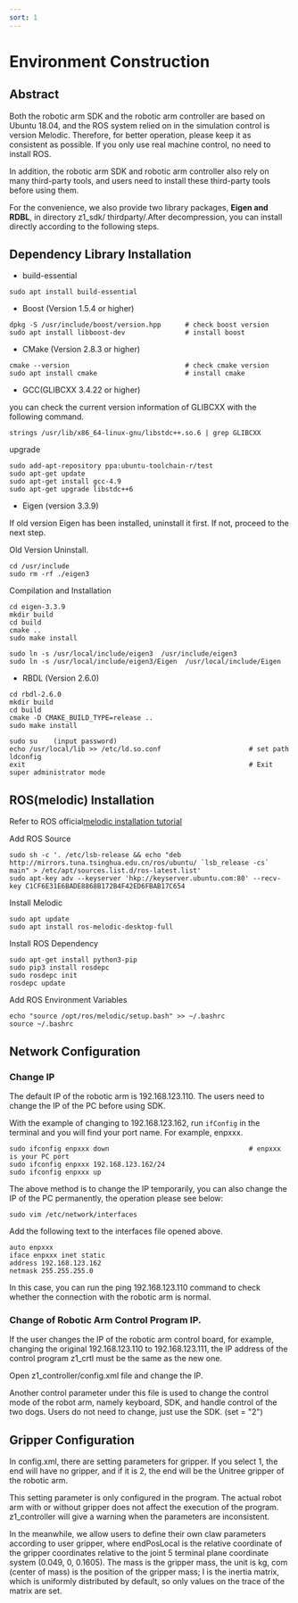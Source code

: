 ```yaml
---
sort: 1
---
```


# Environment Construction

## Abstract

Both the robotic arm SDK and the robotic arm controller are based on Ubuntu 18.04, and the ROS system relied on in the simulation control is version Melodic. Therefore, for better operation, please keep it as consistent as possible. If you only use real machine control, no need to install ROS.

In addition, the robotic arm SDK and robotic arm controller also rely on many third-party tools, and users need to install these third-party tools before using them.

For the convenience, we also provide two library packages, **Eigen and RDBL**, in directory z1_sdk/ thirdparty/.After decompression, you can install directly according to the following steps. 

## Dependency Library Installation

+ build-essential

```shell
sudo apt install build-essential
```

+ Boost (Version 1.5.4 or higher)

```shell
dpkg -S /usr/include/boost/version.hpp      # check boost version
sudo apt install libboost-dev               # install boost
```

+ CMake (Version 2.8.3 or higher)
  
```shell
cmake --version                             # check cmake version
sudo apt install cmake                      # install cmake
```

+ GCC(GLIBCXX 3.4.22 or higher)

you can check the current version information of GLIBCXX with the following command.

```shell
strings /usr/lib/x86_64-linux-gnu/libstdc++.so.6 | grep GLIBCXX
```

upgrade

```shell
sudo add-apt-repository ppa:ubuntu-toolchain-r/test
sudo apt-get update
sudo apt-get install gcc-4.9
sudo apt-get upgrade libstdc++6
```

+ Eigen (version 3.3.9)

If old version Eigen has been installed, uninstall it first. If not, proceed to the next step.

Old Version Uninstall.

```shell
cd /usr/include
sudo rm -rf ./eigen3
```

Compilation and Installation

```shell
cd eigen-3.3.9
mkdir build
cd build
cmake ..
sudo make install

sudo ln -s /usr/local/include/eigen3  /usr/include/eigen3
sudo ln -s /usr/local/include/eigen3/Eigen  /usr/local/include/Eigen
```

<!-- + LCM (1.4.0版本)

```shell
cd lcm-1.4.0
mkdir build && cd build
cmake ..
make
sudo make install
``` -->

+ RBDL (Version 2.6.0)

```shell
cd rbdl-2.6.0
mkdir build
cd build
cmake -D CMAKE_BUILD_TYPE=release ..
sudo make install

sudo su    (input password)
echo /usr/local/lib >> /etc/ld.so.conf                      # set path
ldconfig
exit                                                        # Exit super administrator mode
```

## ROS(melodic) Installation

Refer to ROS official[melodic installation tutorial](http://wiki.ros.org/melodic/Installation/Ubuntu)

Add ROS Source

```shell
sudo sh -c '. /etc/lsb-release && echo "deb http://mirrors.tuna.tsinghua.edu.cn/ros/ubuntu/ `lsb_release -cs` main" > /etc/apt/sources.list.d/ros-latest.list'
sudo apt-key adv --keyserver 'hkp://keyserver.ubuntu.com:80' --recv-key C1CF6E31E6BADE8868B172B4F42ED6FBAB17C654
```

Install Melodic

```shell
sudo apt update
sudo apt install ros-melodic-desktop-full
```

Install ROS Dependency

```shell
sudo apt-get install python3-pip 
sudo pip3 install rosdepc
sudo rosdepc init
rosdepc update
```

Add ROS Environment Variables

```shell
echo "source /opt/ros/melodic/setup.bash" >> ~/.bashrc
source ~/.bashrc
```
## Network Configuration

### Change IP

The default IP of the robotic arm is 192.168.123.110. The users need to change the IP of the PC before using SDK.

With the example of changing to 192.168.123.162, run `ifConfig` in the terminal and you will find your port name. For example, enpxxx.

```shell
sudo ifconfig enpxxx down                                   # enpxxx is your PC port 
sudo ifconfig enpxxx 192.168.123.162/24 
sudo ifconfig enpxxx up 
```

The above method is to change the IP temporarily, you can also change the IP of the PC permanently, the operation please see below:

```shell
sudo vim /etc/network/interfaces
```

Add the following text to the interfaces file opened above.

```shell
auto enpxxx
iface enpxxx inet static
address 192.168.123.162
netmask 255.255.255.0
```

In this case, you can run the ping 192.168.123.110 command to check whether the connection with the robotic arm is normal.

### Change of Robotic Arm Control Program IP.

If the user changes the IP of the robotic arm control board, for example, changing the original 192.168.123.110 to 192.168.123.111, the IP address of the control program z1_crtl must be the same as the new one.

Open z1_controller/config.xml file and change the IP.

Another control parameter under this file is used to change the control mode of the robot arm, namely keyboard, SDK, and handle control of the two dogs. Users do not need to change, just use the SDK. (set = "2")

## Gripper Configuration

In config.xml, there are setting parameters for gripper. If you select 1, the end will have no gripper, and if it is 2, the end will be the Unitree gripper of the robotic arm.

This setting parameter is only configured in the program. The actual robot arm with or without gripper does not affect the execution of the program. z1_controller will give a warning when the parameters are inconsistent.

In the meanwhile, we allow users to define their own claw parameters according to user gripper, where endPosLocal is the relative coordinate of the gripper coordinates relative to the joint 5 terminal plane coordinate system (0.049, 0, 0.1605). The mass is the gripper mass, the unit is kg, com (center of mass) is the position of the gripper mass; I is the inertia matrix, which is uniformly distributed by default, so only values on the trace of the matrix are set.

